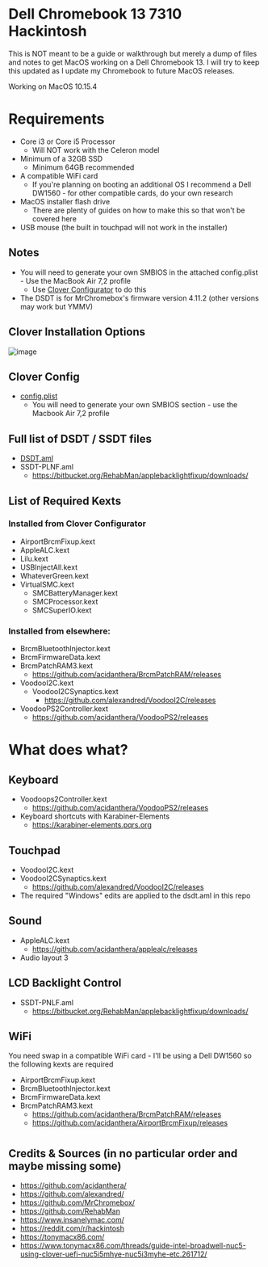 # Dell Chromebook 13 7310 Hackintosh

This is NOT meant to be a guide or walkthrough but merely a dump of files and notes to get MacOS working on a Dell Chromebook 13. I will try to keep this updated as I update my Chromebook to future MacOS releases.

Working on MacOS 10.15.4


# Requirements
  - Core i3 or Core i5 Processor 
    - Will NOT work with the Celeron model
  - Minimum of a 32GB SSD
    - Minimum 64GB recommended
  - A compatible WiFi card
    - If you're planning on booting an additional OS I recommend a Dell DW1560 - for other compatible cards, do your own research
  - MacOS installer flash drive 
    - There are plenty of guides on how to make this so that won't be covered here
  - USB mouse (the built in touchpad will not work in the installer)

## Notes
  - You will need to generate your own SMBIOS in the attached config.plist - Use the MacBook Air 7,2 profile 
    - Use [Clover Configurator](https://github.com/CloverHackyColor/CloverBootloader/releases) to do this
  - The DSDT is for MrChromebox's firmware version 4.11.2 (other versions may work but YMMV)

## Clover Installation Options
![image](https://github.com/TheRandMan/Hackintosh---Dell-Chromebook-13-7310/raw/master/Clover_Setup.jpg)

## Clover Config
  - [config.plist](https://github.com/TheRandMan/Hackintosh---Dell-Chromebook-13-7310/raw/master/config.plist)
    - You will need to generate your own SMBIOS section - use the Macbook Air 7,2 profile

## Full list of DSDT / SSDT files
- [DSDT.aml](https://github.com/TheRandMan/Hackintosh---Dell-Chromebook-13-7310/raw/master/DSDT.aml)
- SSDT-PLNF.aml
  - https://bitbucket.org/RehabMan/applebacklightfixup/downloads/

## List of Required Kexts
### Installed from Clover Configurator
- AirportBrcmFixup.kext
- AppleALC.kext
- Lilu.kext
- USBInjectAll.kext
- WhateverGreen.kext
- VirtualSMC.kext
  - SMCBatteryManager.kext
  - SMCProcessor.kext
  - SMCSuperIO.kext
  
### Installed from elsewhere:
- BrcmBluetoothInjector.kext
- BrcmFirmwareData.kext
- BrcmPatchRAM3.kext
  - https://github.com/acidanthera/BrcmPatchRAM/releases
- VoodooI2C.kext
  - VoodooI2CSynaptics.kext
    - https://github.com/alexandred/VoodooI2C/releases
- VoodooPS2Controller.kext
  - https://github.com/acidanthera/VoodooPS2/releases
#
#
# 
#
# What does what?
## Keyboard
- Voodoops2Controller.kext
  - https://github.com/acidanthera/VoodooPS2/releases
- Keyboard shortcuts with Karabiner-Elements
  - https://karabiner-elements.pqrs.org

## Touchpad
- VoodooI2C.kext
- VoodooI2CSynaptics.kext 
  - https://github.com/alexandred/VoodooI2C/releases
- The required "Windows" edits are applied to the dsdt.aml in this repo

## Sound
- AppleALC.kext
  - https://github.com/acidanthera/applealc/releases
- Audio layout 3

## LCD Backlight Control
- SSDT-PNLF.aml
  - https://bitbucket.org/RehabMan/applebacklightfixup/downloads/

## WiFi
You need swap in a compatible WiFi card - I'll be using a Dell DW1560 so the following kexts are required
- AirportBrcmFixup.kext
- BrcmBluetoothInjector.kext
- BrcmFirmwareData.kext
- BrcmPatchRAM3.kext
  - https://github.com/acidanthera/BrcmPatchRAM/releases
  - https://github.com/acidanthera/AirportBrcmFixup/releases
#
#
#
#
## Credits & Sources (in no particular order and maybe missing some)
- https://github.com/acidanthera/
- https://github.com/alexandred/
- https://github.com/MrChromebox/
- https://github.com/RehabMan
- https://www.insanelymac.com/
- https://reddit.com/r/hackintosh
- https://tonymacx86.com/
- https://www.tonymacx86.com/threads/guide-intel-broadwell-nuc5-using-clover-uefi-nuc5i5mhye-nuc5i3myhe-etc.261712/
